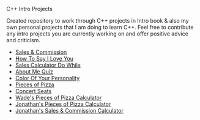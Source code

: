 C++ Intro Projects

Created repository to work through C++ projects in Intro book & also my own personal projects that I am doing to learn C++. Feel
free to contribute any intro projects you are currently working on and offer positive advice and criticism.

* [Sales & Commission](https://github.com/caledelaura/cppintroprojectsinbook/blob/master/sales%26commission.cpp)
* [How To Say I Love You](https://github.com/caledelaura/cppintroprojectsinbook/blob/master/howtosayiloveyou.cpp)
* [Sales Calculator Do While](https://github.com/caledelaura/cppintroprojectsinbook/blob/master/salescalculatordowhile.cpp)
* [About Me Quiz](https://github.com/caledelaura/cppintroprojectsinbook/blob/master/aboutmequiz.cpp)
* [Color Of Your Personality](https://github.com/caledelaura/cppintroprojectsinbook/blob/master/colorofyourupersonality.cpp)
* [Pieces of Pizza](https://github.com/caledelaura/cppintroprojectsinbook/blob/master/piecesofpizza.cpp) 
* [Concert Seats](https://github.com/caledelaura/cppintroprojectsinbook/blob/master/concertseats.cpp)
* [Wade's Pieces of Pizza Calculator](https://github.com/caledelaura/cppintroprojectsinbook/blob/master/WadeRawlinsonPiecesOfPizza)
* [Jonathan's Pieces of Pizza Calculator](https://github.com/caledelaura/cppintroprojectsinbook/blob/master/JonathanPiecesOfPizza.cpp)
* [Jonathan's Sales & Commission Calculator](https://github.com/caledelaura/cppintroprojectsinbook/blob/master/JonathanSales%26Commission.cpp)
